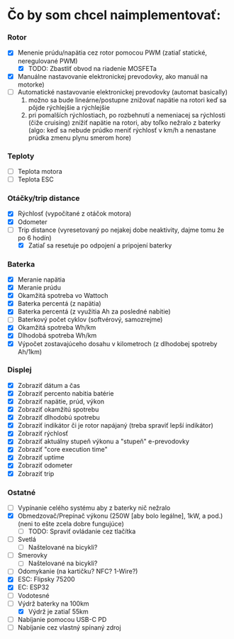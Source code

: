 # Čo by som chcel naimplementovať:

### Rotor
- [x] Menenie prúdu/napätia cez rotor pomocou PWM (zatiaľ statické, neregulované PWM)
  - [x] TODO: Zbastliť obvod na riadenie MOSFETa
- [x] Manuálne nastavovanie elektronickej prevodovky, ako manuál na motorke)
- [ ] Automatické nastavovanie elektronickej prevodovky (automat basically)
  1. možno sa bude lineárne/postupne znižovať napätie na rotori keď sa pôjde rýchlejšie a rýchlejšie
  2. pri pomalších rýchlostiach, po rozbehnutí a nemeniacej sa rýchlosti (čiže cruising) znížiť napätie na rotori, aby toľko nežralo z baterky (algo: keď sa nebude prúdko meniť rýchlosť v km/h a nenastane prúdka zmenu plynu smerom hore)

### Teploty
- [ ] Teplota motora
- [ ] Teplota ESC

### Otáčky/trip distance
- [x] Rýchlosť (vypočítané z otáčok motora)
- [x] Odometer
- [ ] Trip distance (vyresetovaný po nejakej dobe neaktivity, dajme tomu že po 6 hodín)
	- [x] Zatiaľ sa resetuje po odpojení a pripojení baterky

### Baterka
- [x] Meranie napätia
- [x] Meranie prúdu
- [x] Okamžitá spotreba vo Wattoch
- [x] Baterka percentá (z napätia)
- [x] Baterka percentá (z využitia Ah za posledné nabitie)
- [ ] Baterkový počet cyklov (softvérový, samozrejme)
- [x] Okamžitá spotreba Wh/km
- [x] Dlhodobá spotreba Wh/km
- [x] Výpočet zostavajúceho dosahu v kilometroch (z dlhodobej spotreby Ah/1km)

### Displej
- [x] Zobraziť dátum a čas
- [x] Zobraziť percento nabitia batérie
- [x] Zobraziť napätie, prúd, výkon
- [x] Zobraziť okamžitú spotrebu
- [x] Zobraziť dlhodobú spotrebu
- [x] Zobraziť indikátor či je rotor napájaný (treba spraviť lepší indikátor)
- [x] Zobraziť rýchlosť
- [x] Zobraziť aktuálny stupeň výkonu a "stupeň" e-prevodovky
- [x] Zobraziť "core execution time"
- [x] Zobraziť uptime
- [x] Zobraziť odometer
- [x] Zobraziť trip

### Ostatné
- [ ] Vypínanie celého systému aby z baterky nič nežralo
- [x] Obmedzovač/Prepínač výkonu (250W [aby bolo legálne], 1kW, a pod.) (neni to ešte zcela dobre fungujúce)
  - [ ] TODO: Spraviť ovládanie cez tlačítka
- [ ] Svetlá
  - [ ] Naštelované na bicykli?
- [ ] Smerovky
  - [ ] Naštelované na bicykli?
- [ ] Odomykanie (na kartičku? NFC? 1-Wire?)
- [x] ESC: Flipsky 75200
- [x] EC:  ESP32
- [ ] Vodotesné
- [ ] Výdrž baterky na 100km
	- [x] Výdrž je zatiaľ 55km
- [ ] Nabíjanie pomocou USB-C PD
- [ ] Nabíjanie cez vlastný spínaný zdroj
